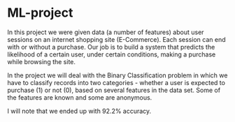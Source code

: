 # ML-project

In this project we were given data (a number of features) about user sessions on an internet shopping site (E-Commerce).
Each session can end with or without a purchase. Our job is to build a system that predicts the likelihood of a certain user, under certain conditions, making a purchase while browsing the site.

In the project we will deal with the Binary Classification problem in which we have to classify records into two categories - whether a user is expected to purchase (1) or not (0), based on several features in the data set. Some of the features are known and some are anonymous.

I will note that we ended up with 92.2% accuracy.
